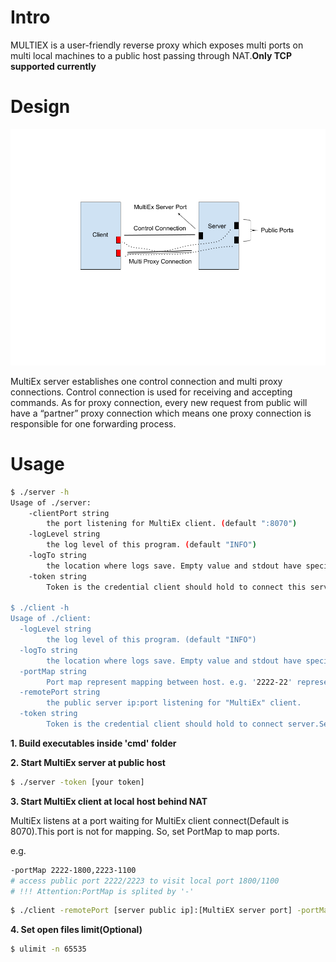 # Intro
MULTIEX is a user-friendly reverse proxy which exposes multi ports on multi local machines to a public host passing through NAT.**Only TCP supported currently**
# Design

<div align=center><img src="MultiEx.png" width=700/></div>

MultiEx server establishes one control connection and multi proxy connections. Control connection is used for receiving and accepting commands. As for proxy connection, every new request from public will have a “partner” proxy connection which means one proxy connection is responsible for one forwarding process.

# Usage

```bash
$ ./server -h    
Usage of ./server:
    -clientPort string
      	the port listening for MultiEx client. (default ":8070")
    -logLevel string
      	the log level of this program. (default "INFO")
    -logTo string
      	the location where logs save. Empty value and stdout have special meaning (default "stdout")
    -token string
      	Token is the credential client should hold to connect this server.Server doesn't have token default.

$ ./client -h                          
Usage of ./client:
  -logLevel string
    	the log level of this program. (default "INFO")
  -logTo string
    	the location where logs save. Empty value and stdout have special meaning (default "stdout")
  -portMap string
    	Port map represent mapping between host. e.g. '2222-22' represents expose local port 22 at public port 2222. Multi mapping split by comma. (default "2222-22")
  -remotePort string
    	the public server ip:port listening for "MultiEx" client.
  -token string
    	Token is the credential client should hold to connect server.Server doesn't have token default.

```

**1. Build executables inside 'cmd' folder**

**2. Start MultiEx server at public host**

```bash
$ ./server -token [your token]
```
**3. Start MultiEx client at local host behind NAT**

MultiEx listens at a port waiting for MultiEx client connect(Default is 8070).This port is not for mapping. So, set PortMap to map ports.

e.g.   
```bash
-portMap 2222-1800,2223-1100  
# access public port 2222/2223 to visit local port 1800/1100
# !!! Attention:PortMap is splited by '-'
```
```bash
$ ./client -remotePort [server public ip]:[MultiEX server port] -portMap 2222-1800,2223-1100 -token [your token]
```

**4. Set open files limit(Optional)**

```bash
$ ulimit -n 65535
```

